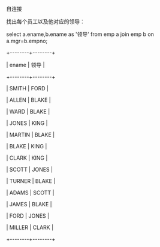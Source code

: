 自连接



找出每个员工以及他对应的领导：

  select a.ename,b.ename as '领导' from emp a join emp b on a.mgr=b.empno;

  +--------+--------+

  | ename | 领导 |

  +--------+--------+

  | SMITH | FORD |

  | ALLEN | BLAKE |

  | WARD | BLAKE |

  | JONES | KING |

  | MARTIN | BLAKE |

  | BLAKE | KING |

  | CLARK | KING |

  | SCOTT | JONES |

  | TURNER | BLAKE |

  | ADAMS | SCOTT |

  | JAMES | BLAKE |

  | FORD | JONES |

  | MILLER | CLARK |

  +--------+--------+


